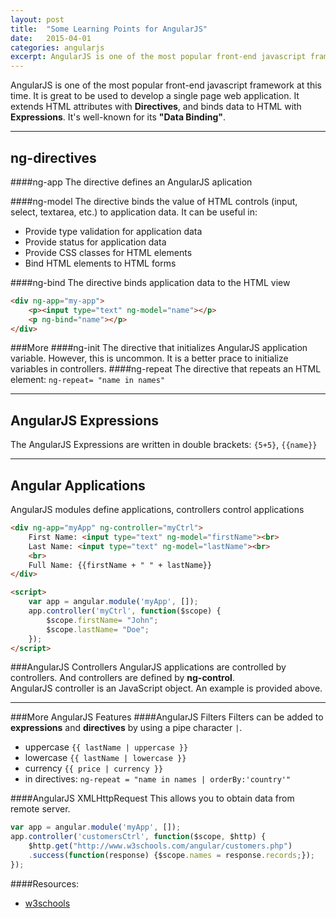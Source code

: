 ```yaml
---
layout: post
title:  "Some Learning Points for AngularJS"
date:   2015-04-01  
categories: angularjs
excerpt: AngularJS is one of the most popular front-end javascript framework at this time. It is great to be used to develop a single page web application.
---
```


AngularJS is one of the most popular front-end javascript framework at this time. It is great to be used to develop a single page web application. It extends HTML attributes with **Directives**, and binds data to HTML with **Expressions**. It's well-known for its **"Data Binding"**.  

----

## ng-directives

####ng-app
The directive defines an AngularJS aplication

####ng-model
The directive binds the value of HTML controls (input, select, textarea, etc.) to application data. It can be useful in:  

* Provide type validation for application data
* Provide status for application data
* Provide CSS classes for HTML elements
* Bind HTML elements to HTML forms

####ng-bind
The directive binds application data to the HTML view

```html
<div ng-app="my-app">
	<p><input type="text" ng-model="name"></p>
	<p ng-bind="name"></p>
</div>
```

###More
####ng-init
The directive that initializes AngularJS application variable. However, this is uncommon. It is a better prace to initialize variables in controllers.
####ng-repeat
The directive that repeats an HTML element: `ng-repeat= "name in names"`

--------

## AngularJS Expressions

The AngularJS Expressions are written in double brackets: `{5+5}`, ` {{name}} `

----

## Angular Applications

AngularJS modules define applications, controllers control applications   

```html
<div ng-app="myApp" ng-controller="myCtrl">
	First Name: <input type="text" ng-model="firstName"><br>
	Last Name: <input type="text" ng-model="lastName"><br>
	<br>
	Full Name: {{firstName + " " + lastName}}
</div>

<script>
	var app = angular.module('myApp', []);
	app.controller('myCtrl', function($scope) {
	    $scope.firstName= "John";
	    $scope.lastName= "Doe";
	});
</script> 
```

###AngularJS Controllers
AngularJS applications are controlled by controllers. And controllers are defined by **ng-control**.  
AngularJS controller is an JavaScript object. An example is provided above.

----

###More AngularJS Features
####AngularJS Filters
Filters can be added to **expressions** and **directives** by using a pipe character `|`.  

* uppercase `{{ lastName | uppercase }}`
* lowercase `{{ lastName | lowercase }}`
* currency `{{ price | currency }}`
* in directives: `ng-repeat = "name in names | orderBy:'country'" `

####AngularJS XMLHttpRequest
This allows you to obtain data from remote server.

```javascript
var app = angular.module('myApp', []);
app.controller('customersCtrl', function($scope, $http) {
	$http.get("http://www.w3schools.com/angular/customers.php")
	.success(function(response) {$scope.names = response.records;});
});
```


####Resources:
* [w3schools](http://www.w3schools.com/angular/angular_directives.asp)